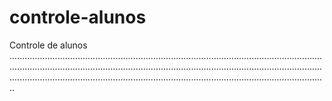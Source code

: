 # controle-alunos
Controle de alunos
......................................................................................................................................................................................................................................................................................................................................................................................
